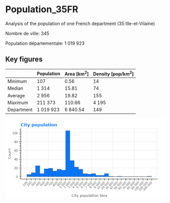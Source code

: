 # Population_35FR
Analysis of the population of one French department (35 Ille-et-Vilaine)

Nombre de ville: 345

Population départementale: 1 019 923

## Key figures

|          | Population | Area [km<sup>2</sup>] | Density [pop/km<sup>2</sup>]
---------- | ---------- | --------------------  | ------------------
Minimum    | 107        | 0.56                  | 14
Median     | 1 314      | 15.81                 | 74
Average    | 2 956      | 19.82                 | 155
Maximum    | 211 373    | 110.66                | 4 195
Department | 1 019 923  | 6 840.54              | 149

![](/Graphs/CityPopulation.png)
